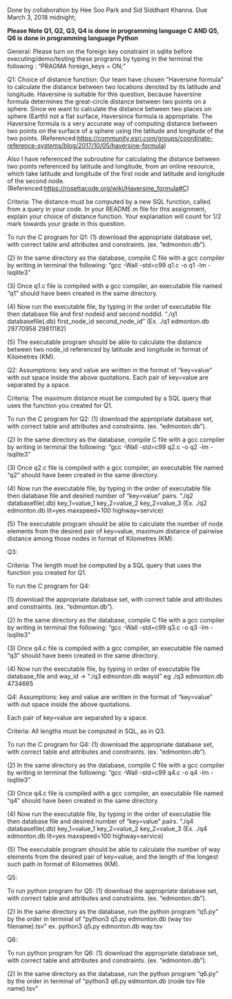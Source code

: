 Done by collaboration by Hee Soo Park and Sid Siddhant Khanna.
Due March 3, 2018 midnight;

**Please Note Q1, Q2, Q3, Q4 is done in programming language C AND Q5, Q6 is done in programming language Python**

General: Please turn on the foreign key constraint in sqlite before executing/demo/testing these programs by typing in the terminal the following :
“PRAGMA foreign_keys = ON;”


Q1: Choice of distance function: Our team have chosen “Haversine formula” to calculate the distance between two locations denoted by its latitude and longitude. Haversine is suitable for this question, because haversine formula determines the great-circle distance between two points on a sphere. Since we want to calculate the distance between two places on sphere (Earth) not a flat surface, Haversince formula is appropriate. The Haversine formula is a very accurate way of computing distance between two points on the surface of a sphere using the latitude and longitude of the two points. (Referenced:https://community.esri.com/groups/coordinate-reference-systems/blog/2017/10/05/haversine-formula)

Also I have referenced the subroutine for calculating the distance between two points referenced by latitude and longitude, from an online resource, which take latitude and longitude of the first node and latitude and longitude of the second node.
(Referenced:https://rosettacode.org/wiki/Haversine_formula#C)

Criteria: The distance must be computed by a new SQL function, called from a query in your code.
In your README.m file for this assignment, explain your choice of distance function. Your explanation will count for 1/2 mark towards your grade in this question.

To run the C program for Q1:
(1) download the appropriate database set, with correct table and attributes and constraints. (ex. “edmonton.db”).

(2) In the same directory as the database, compile C file with a gcc compiler by writing in terminal the following: “gcc -Wall -std=c99 q1.c -o q1 -lm -lsqlite3”

(3) Once q1.c file is compiled with a gcc compiler, an executable file named “q1” should have been created in the same directory.

(4) Now run the executable file, by typing in the order of executable file then database file and first nodeid and second noddid.
“./q1 databasefile(.db) first_node_id second_node_id”
(Ex. ./q1 edmonton.db 29770958 29811182)

(5) The executable program should be able to calculate the distance between two node_id referenced by latitude and longitude in format of Kilometres (KM).

Q2:
Assumptions: key and value are written in the format of “key=value” with out space inside the above quotations.
Each pair of key=value are separated by a space.

Criteria: The maximum distance must be computed by a SQL query that uses the function you created for Q1.


To run the C program for Q2:
(1) download the appropriate database set, with correct table and attributes and constraints. (ex. “edmonton.db”).

(2) In the same directory as the database, compile C file with a gcc compiler by writing in terminal the following: “gcc -Wall -std=c99 q2.c -o q2 -lm -lsqlite3”

(3) Once q2.c file is compiled with a gcc compiler, an executable file named “q2” should have been created in the same directory.

(4) Now run the executable file, by typing in the order of executable file then database file and desired number of “key=value” pairs.
“./q2 databasefile(.db) key_1=value_1 key_2=value_2 key_2=value_3
(Ex. ./q2 edmonton.db lit=yes maxspeed=100 highway=service)

(5) The executable program should be able to calculate the number of node elements from the desired pair of key=value, maximum distance of pairwise distance among those nodes in format of Kilometres (KM).

Q3:

Criteria: The length must be computed by a SQL query that uses the function you created for Q1.

To run the C program for Q4:

(1) download the appropriate database set, with correct table and attributes and constraints. (ex. “edmonton.db”).

(2) In the same directory as the database, compile C file with a gcc compiler by writing in terminal the following: “gcc -Wall -std=c99 q3.c -o q3 -lm -lsqlite3”

(3) Once q4.c file is compiled with a gcc compiler, an executable file named “q3” should have been created in the same directory.

(4) Now run the executable file, by typing in order of executable file database_file and way_id -> “./q3 edmonton.db wayid”
	eg ./q3 edmonton.db 4734665


Q4:
Assumptions: key and value are written in the format of “key=value” with out space inside the above quotations.

Each pair of key=value are separated by a space.

Criteria: All lengths must be computed in SQL, as in Q3.


To run the C program for Q4:
(1) download the appropriate database set, with correct table and attributes and constraints. (ex. “edmonton.db”).

(2) In the same directory as the database, compile C file with a gcc compiler by writing in terminal the following: “gcc -Wall -std=c99 q4.c -o q4 -lm -lsqlite3”

(3) Once q4.c file is compiled with a gcc compiler, an executable file named “q4” should have been created in the same directory.

(4) Now run the executable file, by typing in the order of executable file then database file and desired number of “key=value” pairs.
“./q4 databasefile(.db) key_1=value_1 key_2=value_2 key_2=value_3
(Ex. ./q4 edmonton.db lit=yes maxspeed=100 highway=service)

(5) The executable program should be able to calculate the number of way elements from the desired pair of key=value, and the length of the longest such path in format of Kilometres (KM).

Q5:

To run python program for Q5: (1) download the appropriate database set, with correct table and attributes and constraints. (ex. “edmonton.db”).

(2) In the same directory as the database, run the python program “q5.py” by the order in terminal of “python3 q5.py edmonton.db (way tsv filename).tsv”
ex. python3 q5.py edmonton.db way.tsv

Q6:

To run python program for Q6: (1) download the appropriate database set, with correct table and attributes and constraints. (ex. “edmonton.db”).


(2) In the same directory as the database, run the python program “q6.py” by the order in terminal of “python3 q6.py edmonton.db (node tsv file name).tsv”
